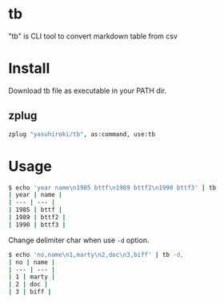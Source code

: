 # tb

"tb" is CLI tool to convert markdown table from csv

# Install

Download tb file as executable in your PATH dir.

## zplug

```zsh
zplug "yasuhiroki/tb", as:command, use:tb
```

# Usage

```bash
$ echo 'year name\n1985 bttf\n1989 bttf2\n1990 bttf3' | tb
| year | name |
| --- | --- |
| 1985 | bttf |
| 1989 | bttf2 |
| 1990 | bttf3 |
```

Change delimiter char when use `-d` option.

```bash
$ echo 'no,name\n1,marty\n2,doc\n3,biff' | tb -d,
| no | name |
| --- | --- |
| 1 | marty |
| 2 | doc |
| 3 | biff |
```

